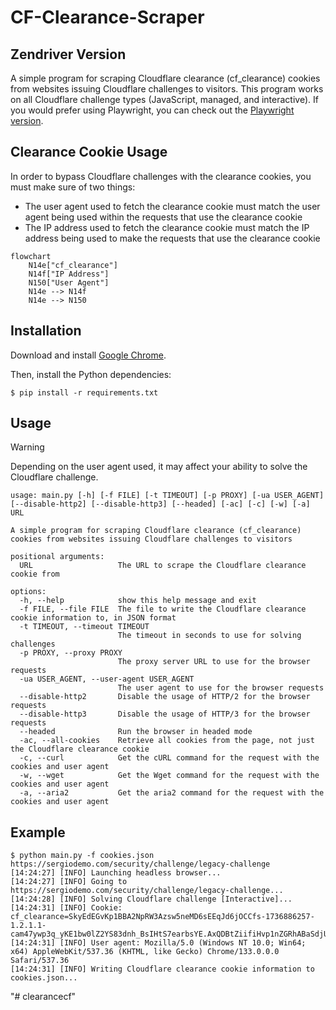 # CF-Clearance-Scraper

## Zendriver Version
A simple program for scraping Cloudflare clearance (cf_clearance) cookies from websites issuing Cloudflare challenges to visitors. This program works on all Cloudflare challenge types (JavaScript, managed, and interactive). If you would prefer using Playwright, you can check out the [Playwright version](https://github.com/Xewdy444/CF-Clearance-Scraper/tree/playwright).


## Clearance Cookie Usage
In order to bypass Cloudflare challenges with the clearance cookies, you must make sure of two things:

- The user agent used to fetch the clearance cookie must match the user agent being used within the requests that use the clearance cookie
- The IP address used to fetch the clearance cookie must match the IP address being used to make the requests that use the clearance cookie

```mermaid
flowchart
	N14e["cf_clearance"]
	N14f["IP Address"]
	N150["User Agent"]
	N14e --> N14f
	N14e --> N150
```

## Installation
Download and install [Google Chrome](https://www.google.com/chrome/index.html).

Then, install the Python dependencies:

    $ pip install -r requirements.txt

## Usage
> [!WARNING]
> Depending on the user agent used, it may affect your ability to solve the Cloudflare challenge.

```
usage: main.py [-h] [-f FILE] [-t TIMEOUT] [-p PROXY] [-ua USER_AGENT] [--disable-http2] [--disable-http3] [--headed] [-ac] [-c] [-w] [-a] URL

A simple program for scraping Cloudflare clearance (cf_clearance) cookies from websites issuing Cloudflare challenges to visitors

positional arguments:
  URL                   The URL to scrape the Cloudflare clearance cookie from

options:
  -h, --help            show this help message and exit
  -f FILE, --file FILE  The file to write the Cloudflare clearance cookie information to, in JSON format
  -t TIMEOUT, --timeout TIMEOUT
                        The timeout in seconds to use for solving challenges
  -p PROXY, --proxy PROXY
                        The proxy server URL to use for the browser requests
  -ua USER_AGENT, --user-agent USER_AGENT
                        The user agent to use for the browser requests
  --disable-http2       Disable the usage of HTTP/2 for the browser requests
  --disable-http3       Disable the usage of HTTP/3 for the browser requests
  --headed              Run the browser in headed mode
  -ac, --all-cookies    Retrieve all cookies from the page, not just the Cloudflare clearance cookie
  -c, --curl            Get the cURL command for the request with the cookies and user agent
  -w, --wget            Get the Wget command for the request with the cookies and user agent
  -a, --aria2           Get the aria2 command for the request with the cookies and user agent
```

## Example
    $ python main.py -f cookies.json https://sergiodemo.com/security/challenge/legacy-challenge
    [14:24:27] [INFO] Launching headless browser...
    [14:24:27] [INFO] Going to https://sergiodemo.com/security/challenge/legacy-challenge...
    [14:24:28] [INFO] Solving Cloudflare challenge [Interactive]...
    [14:24:31] [INFO] Cookie: cf_clearance=SkyEdEGvKp1BBA2NpRW3Azsw5neMD6sEEqJd6jOCCfs-1736886257-1.2.1.1-cam47ywp3q_yKE1bw0lZ2YS83dnh_BsIHtS7earbsYE.AxQDBtZiifiHvp1nZGRhABaSdjU7XRQpUCVwUSrlJGH8DXr50YR18pNLxBvcEJFO2gPMxr.ZjKze8rWgM9H4rPeET67jzAo_ZRpNP6hGCvdyO62VVCtqDBQDKhKZz9yZQp7YEHK7tchQIteVgu.dUxYdan5_D.R0zewnS382BP0w1AoTf2p40.lQwbhgildEiKG14xACd13V4EEthkZV0dnliwcn35rT3h32ODf50MABQNSQ8WjhZhbLSNOPO_zEhrK9R0Yn4eBuRKvnL9_x9jKvaBPDPAgyiZv_VzFP_g
    [14:24:31] [INFO] User agent: Mozilla/5.0 (Windows NT 10.0; Win64; x64) AppleWebKit/537.36 (KHTML, like Gecko) Chrome/133.0.0.0 Safari/537.36
    [14:24:31] [INFO] Writing Cloudflare clearance cookie information to cookies.json...
"# clearancecf" 
